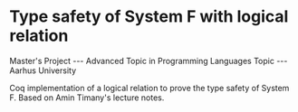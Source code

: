 # Type safety of System F with logical relation

Master's Project --- Advanced Topic in Programming Languages Topic --- Aarhus University 

Coq implementation of a logical relation to prove the type safety of System F.
Based on Amin Timany's lecture notes.
